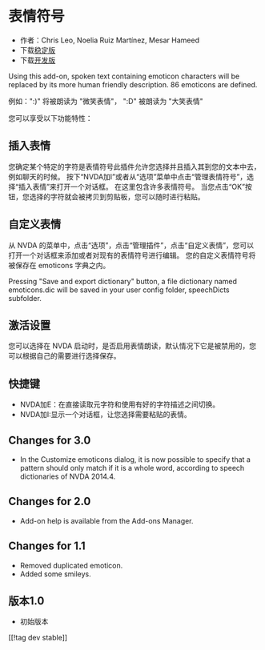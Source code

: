 # 表情符号 #

* 作者：Chris Leo, Noelia Ruiz Martínez, Mesar Hameed
* 下载[稳定版][1]
* 下载[开发版][2]

Using this add-on, spoken text containing emoticon characters will be
replaced by its more human friendly description.  86 emoticons are defined.

例如：":)" 将被朗读为 "微笑表情"， ":D" 被朗读为 "大笑表情"

您可以享受以下功能特性：

## 插入表情 ##

您确定某个特定的字符是表情符号此插件允许您选择并且插入其到您的文本中去，例如聊天的时候。
按下“NVDA加I”或者从“选项”菜单中点击“管理表情符号”，选择“插入表情”来打开一个对话框。
在这里包含许多表情符号。
当您点击“OK”按钮，您选择的字符就会被拷贝到剪贴板，您可以随时进行粘贴。


## 自定义表情 ##

从 NVDA 的菜单中，点击“选项”，点击“管理插件”，点击“自定义表情”，您可以打开一个对话框来添加或者对现有的表情符号进行编辑。
您的自定义表情符号将被保存在 emoticons 字典之内。

Pressing "Save and export dictionary" button, a file dictionary named
emoticons.dic will be saved in your user config folder, speechDicts
subfolder.


## 激活设置 ##

您可以选择在 NVDA 启动时，是否启用表情朗读，默认情况下它是被禁用的，您可以根据自己的需要进行选择保存。

## 快捷键 ##

*	NVDA加E：在直接读取元字符和使用有好的字符描述之间切换。
*	NVDA加I:显示一个对话框，让您选择需要粘贴的表情。

## Changes for 3.0 ##

* In the Customize emoticons dialog, it is now possible to specify that a
  pattern should only match if it is a whole word, according to speech
  dictionaries of NVDA 2014.4.


## Changes for 2.0 ##

* Add-on help is available from the Add-ons Manager.

## Changes for 1.1 ##

* Removed duplicated emoticon.
* Added some smileys.

## 版本1.0 ##

* 初始版本

[[!tag dev stable]]

[1]: http://addons.nvda-project.org/files/get.php?file=emo

[2]: http://addons.nvda-project.org/files/get.php?file=emo-dev
